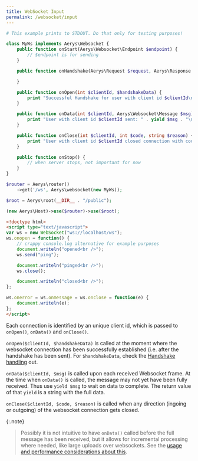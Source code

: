 ```yaml
---
title: WebSocket Input
permalink: /websocket/input
---
```


```php
# This example prints to STDOUT. Do that only for testing purposes!

class MyWs implements Aerys\Websocket {
    public function onStart(Aerys\Websocket\Endpoint $endpoint) {
        // $endpoint is for sending
    }

    public function onHandshake(Aerys\Request $request, Aerys\Response $response) {

    }

    public function onOpen(int $clientId, $handshakeData) {
        print "Successful Handshake for user with client id $clientId\n";
    }

    public function onData(int $clientId, Aerys\Websocket\Message $msg) {
        print "User with client id $clientId sent: " . yield $msg . "\n";
    }

    public function onClose(int $clientId, int $code, string $reason) {
        print "User with client id $clientId closed connection with code $code\n";
    }

    public function onStop() {
        // when server stops, not important for now
    }
}
```

```php
$router = Aerys\router()
    ->get('/ws', Aerys\websocket(new MyWs));

$root = Aerys\root(__DIR__ . "/public");

(new Aerys\Host)->use($router)->use($root);
```

```html
<!doctype html>
<script type="text/javascript">
var ws = new WebSocket("ws://localhost/ws");
ws.onopen = function() {
    // crappy console.log alternative for example purposes
    document.writeln("opened<br />");
    ws.send("ping");

    document.writeln("pinged<br />");
    ws.close();

    document.writeln("closed<br />");
};

ws.onerror = ws.onmessage = ws.onclose = function(e) {
    document.writeln(e);
};
</script>
```

Each connection is identified by an unique client id, which is passed to `onOpen()`, `onData()` and `onClose()`.

`onOpen($clientId, $handshakeData)` is called at the moment where the websocket connection has been successfully established (i.e. after the handshake has been sent). For `$handshakeData`, check the [Handshake handling](handshake.html) out.

`onData($clientId, $msg)` is called upon each received Websocket frame. At the time when `onData()` is called, the message may not yet have been fully received. Thus use `yield $msg` to wait on data to complete. The return value of that `yield` is a string with the full data.

`onClose($clientId, $code, $reason)` is called when any direction (ingoing or outgoing) of the websocket connection gets closed.

{:.note}
> Possibly it is not intuitive to have `onData()` called before the full message has been received, but it allows for incremental processing where needed, like large uploads over websockets. See the [usage and performance considerations about this](../performance/body.html).
